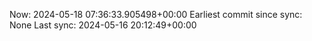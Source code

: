 Now: 2024-05-18 07:36:33.905498+00:00 Earliest commit since sync: None Last sync: 2024-05-16 20:12:49+00:00
